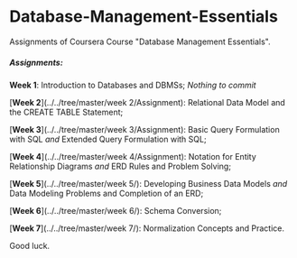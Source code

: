 # Database-Management-Essentials

Assignments of Coursera Course "Database Management Essentials".

##### Assignments:

**Week 1**: Introduction to Databases and DBMSs; <em>Nothing to commit</em> 

[**Week 2**](../../tree/master/week 2/Assignment): Relational Data Model and the CREATE TABLE Statement;

[**Week 3**](../../tree/master/week 3/Assignment): Basic Query Formulation with SQL <em>and</em> Extended Query Formulation with SQL;

[**Week 4**](../../tree/master/week 4/Assignment): Notation for Entity Relationship Diagrams <em>and</em> ERD Rules and Problem Solving;

[**Week 5**](../../tree/master/week 5/): Developing Business Data Models <em>and</em> Data Modeling Problems and Completion of an ERD;

[**Week 6**](../../tree/master/week 6/): Schema Conversion;

[**Week 7**](../../tree/master/week 7/): Normalization Concepts and Practice.


Good luck.

